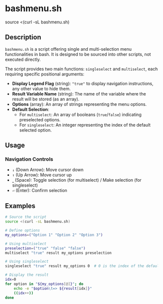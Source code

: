# bashmenu.sh
source <(curl -sL bashmenu.sh)

## Description

`bashmenu.sh` is a script offering single and multi-selection menu functionalities in bash. It is designed to be sourced into other scripts, not executed directly.

The script provides two main functions: `singleselect` and `multiselect`, each requiring specific positional arguments:

- **Display Legend Flag** (string): `"true"` to display navigation instructions, any other value to hide them.
- **Result Variable Name** (string): The name of the variable where the result will be stored (as an array).
- **Options** (array): An array of strings representing the menu options.
- **Default Selection**:
  - For `multiselect`: An array of booleans (`true`/`false`) indicating preselected options.
  - For `singleselect`: An integer representing the index of the default selected option.

## Usage

### Navigation Controls

- `↓` (Down Arrow): Move cursor down
- `↑` (Up Arrow): Move cursor up
- `⎵` (Space): Toggle selection (for multiselect) / Make selection (for singleselect)
- `⏎` (Enter): Confirm selection

## Examples

```bash
# Source the script
source <(curl -sL bashmenu.sh)

# Define options
my_options=("Option 1" "Option 2" "Option 3")

# Using multiselect
preselection=("true" "false" "false")
multiselect "true" result my_options preselection

# Using singleselect
singleselect "true" result my_options 0  # 0 is the index of the default selected option

# Display the result
idx=0
for option in "${my_options[@]}"; do
    echo -e "$option\t=> ${result[idx]}"
    ((idx++))
done

